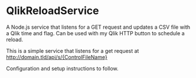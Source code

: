 # QlikReloadService
A Node.js service that listens for a GET request and updates a CSV file with a Qlik time and flag.  Can be used with my Qlik HTTP button to schedule a reload.

This is a simple service that listens for a get request at 
http://domain.tld/api/s/{ControlFileName}

Configuration and setup instructions to follow.
